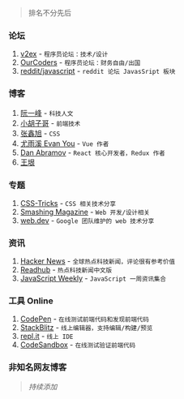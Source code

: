 
> 排名不分先后

### 论坛

1. [v2ex](https://www.v2ex.com/) - `程序员论坛：技术/设计`
2. [OurCoders](https://ourcoders.com/) - `程序员论坛：财务自由/出国`
3. [reddit/javascript](https://www.reddit.com/r/javascript/) - `reddit 论坛 JavasSript 板块`

### 博客

1. [阮一峰](http://www.ruanyifeng.com/blog/) - `科技人文`
2. [小胡子哥](https://www.barretlee.com/) - `前端技术`
3. [张鑫旭](https://www.zhangxinxu.com/) - `CSS`
4. [尤雨溪 Evan You](https://evanyou.me/) - `Vue 作者`
5. [Dan Abramov](https://overreacted.io/) - `React 核心开发者，Redux 作者`
6. [王垠](http://www.yinwang.org/)

### 专题

1. [CSS-Tricks](https://css-tricks.com/) - `CSS 相关技术分享`
2. [Smashing Magazine](https://www.smashingmagazine.com/) - `Web 开发/设计相关`
3. [web.dev](https://web.dev/) - `Google 团队维护的 web 技术分享`

### 资讯

1. [Hacker News](https://news.ycombinator.com/best) - `全球热点科技新闻，评论很有参考价值`
2. [Readhub](https://readhub.cn/topics) - `热点科技新闻中文版`
3. [JavaScript Weekly](https://javascriptweekly.com/) - `JavaScript 一周资讯集合`

### 工具 Online

1. [CodePen](https://codepen.io/) - `在线测试前端代码和发现前端代码`
2. [StackBlitz](https://stackblitz.com/) - `线上编辑器，支持编辑/构建/预览`
3. [repl.it](https://repl.it/) - `线上 IDE`
4. [CodeSandbox](https://codesandbox.io) - `在线测试验证前端代码`

### 非知名网友博客

> *持续添加*
